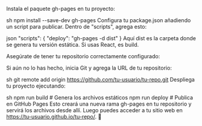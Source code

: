 Instala el paquete gh-pages en tu proyecto:

sh
npm install --save-dev gh-pages
Configura tu package.json añadiendo un script para publicar. Dentro de "scripts", agrega esto:

json
"scripts": {
  "deploy": "gh-pages -d dist"
}
Aquí dist es la carpeta donde se genera tu versión estática. Si usas React, es build.

Asegúrate de tener tu repositorio correctamente configurado:

Si aún no lo has hecho, inicia Git y agrega la URL de tu repositorio:

sh
git remote add origin https://github.com/tu-usuario/tu-repo.git
Despliega tu proyecto ejecutando:

sh
npm run build  # Genera los archivos estáticos
npm run deploy  # Publica en GitHub Pages
Esto creará una nueva rama gh-pages en tu repositorio y servirá los archivos desde allí. Luego puedes acceder a tu sitio web en https://tu-usuario.github.io/tu-repo/. 🚀